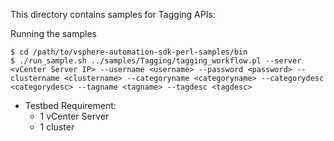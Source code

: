 This directory contains samples for Tagging APIs:

Running the samples

    $ cd /path/to/vsphere-automation-sdk-perl-samples/bin
    $ ./run_sample.sh ../samples/Tagging/tagging_workflow.pl --server <vCenter Server IP> --username <username> --password <password> --clustername <clustername> --categoryname <categoryname> --categorydesc <categorydesc> --tagname <tagname> --tagdesc <tagdesc>

* Testbed Requirement:
   - 1 vCenter Server
   - 1 cluster
